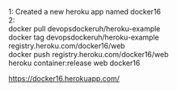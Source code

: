 1: Created a new heroku app named docker16  
2:   
docker pull devopsdockeruh/heroku-example  
docker tag devopsdockeruh/heroku-example registry.heroku.com/docker16/web  
docker push registry.heroku.com/docker16/web  
heroku container:release web docker16  
  
https://docker16.herokuapp.com/ 


